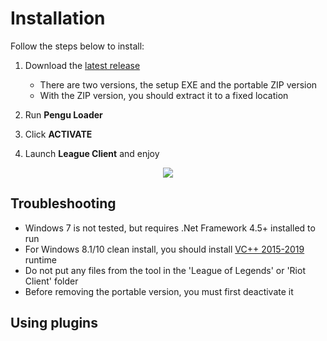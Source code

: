 # Installation

Follow the steps below to install:

1. Download the
   [latest release](https://github.com/PenguLoader/PenguLoader/releases)

   - There are two versions, the setup EXE and the portable ZIP version
   - With the ZIP version, you should extract it to a fixed location

2. Run **Pengu Loader**
3. Click **ACTIVATE**
4. Launch **League Client** and enjoy

<p align=center>
  <img src="https://i.imgur.com/K4vehuE.png" />
</p>

## Troubleshooting

- Windows 7 is not tested, but requires .Net Framework 4.5+ installed to run
- For Windows 8.1/10 clean install, you should install
  [VC++ 2015-2019](https://learn.microsoft.com/en-us/cpp/windows/latest-supported-vc-redist?view=msvc-170)
  runtime
- Do not put any files from the tool in the 'League of Legends' or 'Riot Client'
  folder
- Before removing the portable version, you must first deactivate it

## Using plugins
